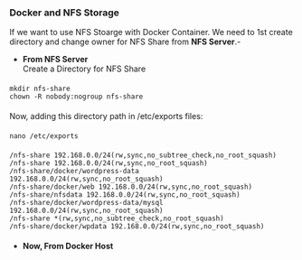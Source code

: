 ### Docker and NFS Storage
If we want to use NFS Stoarge with Docker Container. We need to 1st create directory and change owner for NFS Share from <b>NFS Server</b>.- 
- <b>From NFS Server</b></br>
Create a Directory for NFS Share
####
    mkdir nfs-share
    chown -R nobody:nogroup nfs-share
####
Now, adding this directory path in /etc/exports files:
####
    nano /etc/exports
####
    /nfs-share 192.168.0.0/24(rw,sync,no_subtree_check,no_root_squash)
    /nfs-share 192.168.0.0/24(rw,sync,no_root_squash)
    /nfs-share/docker/wordpress-data 192.168.0.0/24(rw,sync,no_root_squash)
    /nfs-share/docker/web 192.168.0.0/24(rw,sync,no_root_squash)
    /nfs-share/nfsdata 192.168.0.0/24(rw,sync,no_root_squash)
    /nfs-share/docker/wordpress-data/mysql 192.168.0.0/24(rw,sync,no_root_squash)
    /nfs-share *(rw,sync,no_subtree_check,no_root_squash)
    /nfs-share/docker/wpdata 192.168.0.0/24(rw,sync,no_root_squash)

####
- <b>Now, From Docker Host</b></br>

